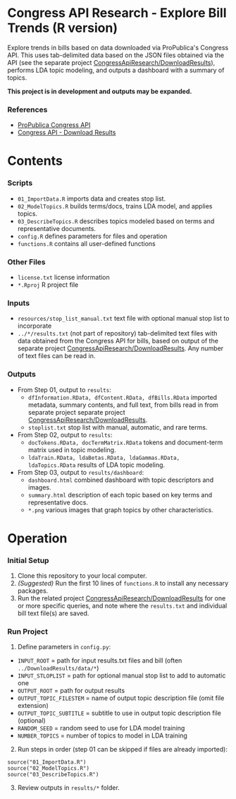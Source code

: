 # Congress API Research - Explore Bill Trends (R version)

Explore trends in bills based on data downloaded via ProPublica's Congress API. This uses tab-delimited data based on the JSON files obtained via the API (see the separate project [CongressApiResearch/DownloadResults](https://github.com/kfarooque/CongressApiResearch/tree/master/DownloadResults)), performs LDA topic modeling, and outputs a dashboard with a summary of topics.

**This project is in development and outputs may be expanded.**

### References
* [ProPublica Congress API](https://projects.propublica.org/api-docs/congress-api/)
* [Congress API - Download Results](https://github.com/kfarooque/CongressApiDownloadResults)

# Contents

### Scripts
* `01_ImportData.R` imports data and creates stop list.
* `02_ModelTopics.R` builds terms/docs, trains LDA model, and applies topics.
* `03_DescribeTopics.R` describes topics modeled based on terms and representative documents.
* `config.R` defines parameters for files and operation
* `functions.R` contains all user-defined functions

### Other Files
* `license.txt` license information
* `*.Rproj` R project file

### Inputs
* `resources/stop_list_manual.txt` text file with optional manual stop list to incorporate
* `../*/results.txt` (not part of repository) tab-delimited text files with data obtained from the Congress API for bills, based on output of the separate project [CongressApiResearch/DownloadResults](https://github.com/kfarooque/CongressApiResearch/tree/master/DownloadResults). Any number of text files can be read in.

### Outputs
* From Step 01, output to `results`:
  * `dfInformation.RData, dfContent.RData, dfBills.RData` imported metadata, summary contents, and full text, from bills read in from separate project separate project [CongressApiResearch/DownloadResults](https://github.com/kfarooque/CongressApiResearch/tree/master/DownloadResults).
  * `stoplist.txt` stop list with manual, automatic, and rare terms.
* From Step 02, output to `results`:
  * `docTokens.RData, docTermMatrix.RData` tokens and document-term matrix used in topic modeling.
  * `ldaTrain.RData, ldaBetas.RData, ldaGammas.RData, ldaTopics.RData` results of LDA topic modeling.
* From Step 03, output to `results/dashboard`:
  * `dashboard.html` combined dashboard with topic descriptors and images.
  * `summary.html` description of each topic based on key terms and representative docs.
  * `*.png` various images that graph topics by other characteristics.

# Operation

### Initial Setup
1. Clone this repository to your local computer.
2. *(Suggested)* Run the first 10 lines of `functions.R` to install any necessary packages.
3. Run the related project [CongressApiResearch/DownloadResults](https://github.com/kfarooque/CongressApiResearch/tree/master/DownloadResults) for one or more specific queries, and note where the `results.txt` and individual bill text file(s) are saved.

### Run Project
1. Define parameters in `config.py`:
  * `INPUT_ROOT` = path for input results.txt files and bill (often `../DownloadResults/data/*`)
  * `INPUT_STLOPLIST` = path for optional manual stop list to add to automatic one
  * `OUTPUT_ROOT` = path for output results
  * `OUTPUT_TOPIC_FILESTEM` = name of output topic description file (omit file extension)
  * `OUTPUT_TOPIC_SUBTITLE` = subtitle to use in output topic description file (optional)
  * `RANDOM_SEED` = random seed to use for LDA model training
  * `NUMBER_TOPICS` = number of topics to model in LDA training
2. Run steps in order (step 01 can be skipped if files are already imported):
  ```
  source("01_ImportData.R")
  source("02_ModelTopics.R")
  source("03_DescribeTopics.R")
  ```
3. Review outputs in `results/*` folder.
